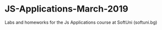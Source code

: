 # JS-Applications-March-2019
Labs and homeworks for the Js Applications course at SoftUni (softuni.bg)
